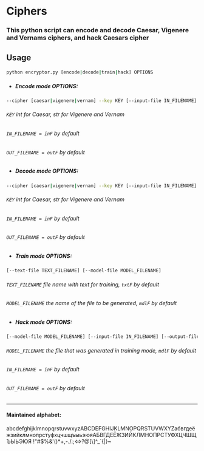 # Ciphers

### This python script can encode and decode Caesar, Vigenere and Vernams ciphers, and hack Caesars cipher

## Usage

#### 
```sh
python encryptor.py [encode|decode|train|hack] OPTIONS
```


- ##### Encode mode OPTIONS:
```sh
--cipher [caesar|vigenere|vernam] --key KEY [--input-file IN_FILENAME] [--output-file OUT_FILENAME]
```
###### `KEY` int for Caesar, str for Vigenere and Vernam
###### `IN_FILENAME = inF` by default 
###### `OUT_FILENAME = outF` by default 


- ##### Decode mode OPTIONS:
```sh
--cipher [caesar|vigenere|vernam] --key KEY [--input-file IN_FILENAME] [--output-file OUT_FILENAME]
```
###### `KEY` int for Caesar, str for Vigenere and Vernam
###### `IN_FILENAME = inF` by default 
###### `OUT_FILENAME = outF` by default 


- ##### Train mode OPTIONS:
```sh
[--text-file TEXT_FILENAME] [--model-file MODEL_FILENAME]
```
###### `TEXT_FILENAME` file name with text for training, `txtF` by default
###### `MODEL_FILENAME` the name of the file to be generated, `mdlF` by default


- ##### Hack mode OPTIONS:
```sh
[--model-file MODEL_FILENAME] [--input-file IN_FILENAME] [--output-file OUT_FILENAME]
```
###### `MODEL_FILENAME` the file that was generated in training mode, `mdlF` by default
###### `IN_FILENAME = inF` by default 
###### `OUT_FILENAME = outF` by default 
---
#### Maintained alphabet: 
abcdefghijklmnopqrstuvwxyzABCDEFGHIJKLMNOPQRSTUVWXYZабвгдеёжзийклмнопрстуфхцчшщъыьэюяАБВГДЕЁЖЗИЙКЛМНОПРСТУФХЦЧШЩЪЫЬЭЮЯ !"#$%&'()*+,-./:;<=>?@[\\]^_\`{|}~
